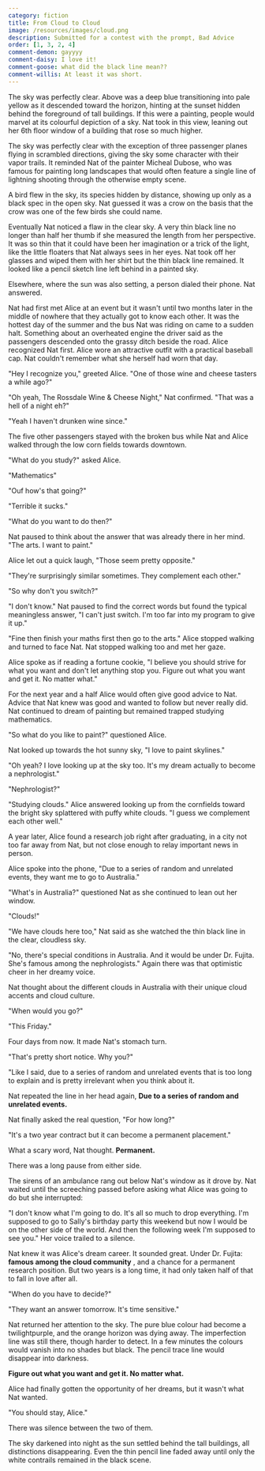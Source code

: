 ```yaml
---
category: fiction
title: From Cloud to Cloud
image: /resources/images/cloud.png
description: Submitted for a contest with the prompt, Bad Advice
order: [1, 3, 2, 4]
comment-demon: gayyyy
comment-daisy: I love it!
comment-goose: what did the black line mean??
comment-willis: At least it was short.
---
```


The sky was perfectly clear. Above was a deep blue transitioning into pale yellow as it descended toward the horizon, hinting at the sunset hidden behind the foreground of tall buildings. If this were a painting, people would marvel at its colourful depiction of a sky. Nat took in this view, leaning out her 6th floor window of a building that rose so much higher.

The sky was perfectly clear with the exception of three passenger planes flying in scrambled directions, giving the sky some character with their vapor trails. It reminded Nat of the painter Micheal Dubose, who was famous for painting long landscapes that would often feature a single line of lightning shooting through the otherwise empty scene.

A bird flew in the sky, its species hidden by distance, showing up only as a black spec in the open sky. Nat guessed it was a crow on the basis that the crow was one of the few birds she could name.

Eventually Nat noticed a flaw in the clear sky. A very thin black line no longer than half her thumb if she measured the length from her perspective. It was so thin that it could have been her imagination or a trick of the light, like the little floaters that Nat always sees in her eyes. Nat took off her glasses and wiped them with her shirt but the thin black line remained. It looked like a pencil sketch line left behind in a painted sky.

Elsewhere, where the sun was also setting, a person dialed their phone. Nat answered.

Nat had first met Alice at an event but it wasn&#39;t until two months later in the middle of nowhere that they actually got to know each other. It was the hottest day of the summer and the bus Nat was riding on came to a sudden halt. Something about an overheated engine the driver said as the passengers descended onto the grassy ditch beside the road. Alice recognized Nat first. Alice wore an attractive outfit with a practical baseball cap. Nat couldn&#39;t remember what she herself had worn that day.

&quot;Hey I recognize you,&quot; greeted Alice. &quot;One of those wine and cheese tasters a while ago?&quot;

&quot;Oh yeah, The Rossdale Wine &amp; Cheese Night,&quot; Nat confirmed. &quot;That was a hell of a night eh?&quot;

&quot;Yeah I haven&#39;t drunken wine since.&quot;

The five other passengers stayed with the broken bus while Nat and Alice walked through the low corn fields towards downtown.

&quot;What do you study?&quot; asked Alice.

&quot;Mathematics&quot;

&quot;Ouf how&#39;s that going?&quot;

&quot;Terrible it sucks.&quot;

&quot;What do you want to do then?&quot;

Nat paused to think about the answer that was already there in her mind. &quot;The arts. I want to paint.&quot;

Alice let out a quick laugh, &quot;Those seem pretty opposite.&quot;

&quot;They&#39;re surprisingly similar sometimes. They complement each other.&quot;

&quot;So why don&#39;t you switch?&quot;

&quot;I don&#39;t know.&quot; Nat paused to find the correct words but found the typical meaningless answer, &quot;I can&#39;t just switch. I&#39;m too far into my program to give it up.&quot;

&quot;Fine then finish your maths first then go to the arts.&quot; Alice stopped walking and turned to face Nat. Nat stopped walking too and met her gaze.

Alice spoke as if reading a fortune cookie, &quot;I believe you should strive for what you want and don&#39;t let anything stop you. Figure out what you want and get it. No matter what.&quot;

For the next year and a half Alice would often give good advice to Nat. Advice that Nat knew was good and wanted to follow but never really did. Nat continued to dream of painting but remained trapped studying mathematics.

&quot;So what do you like to paint?&quot; questioned Alice.

Nat looked up towards the hot sunny sky, &quot;I love to paint skylines.&quot;

&quot;Oh yeah? I love looking up at the sky too. It&#39;s my dream actually to become a nephrologist.&quot;

&quot;Nephrologist?&quot;

&quot;Studying clouds.&quot; Alice answered looking up from the cornfields toward the bright sky splattered with puffy white clouds. &quot;I guess we complement each other well.&quot;

A year later, Alice found a research job right after graduating, in a city not too far away from Nat, but not close enough to relay important news in person.

Alice spoke into the phone, &quot;Due to a series of random and unrelated events, they want me to go to Australia.&quot;

&quot;What&#39;s in Australia?&quot; questioned Nat as she continued to lean out her window.

&quot;Clouds!&quot;

&quot;We have clouds here too,&quot; Nat said as she watched the thin black line in the clear, cloudless sky.

&quot;No, there&#39;s special conditions in Australia. And it would be under Dr. Fujita. She&#39;s famous among the nephrologists.&quot; Again there was that optimistic cheer in her dreamy voice.

Nat thought about the different clouds in Australia with their unique cloud accents and cloud culture.

&quot;When would you go?&quot;

&quot;This Friday.&quot;

Four days from now. It made Nat&#39;s stomach turn.

&quot;That&#39;s pretty short notice. Why you?&quot;

&quot;Like I said, due to a series of random and unrelated events that is too long to explain and is pretty irrelevant when you think about it.

Nat repeated the line in her head again, **Due to a series of random and unrelated events.**

Nat finally asked the real question, &quot;For how long?&quot;

&quot;It&#39;s a two year contract but it can become a permanent placement.&quot;

What a scary word, Nat thought. **Permanent.**

There was a long pause from either side.

The sirens of an ambulance rang out below Nat&#39;s window as it drove by. Nat waited until the screeching passed before asking what Alice was going to do but she interrupted:

&quot;I don&#39;t know what I&#39;m going to do. It&#39;s all so much to drop everything. I&#39;m supposed to go to Sally&#39;s birthday party this weekend but now I would be on the other side of the world. And then the following week I&#39;m supposed to see you.&quot; Her voice trailed to a silence.

Nat knew it was Alice&#39;s dream career. It sounded great. Under Dr. Fujita: **famous among the cloud community** , and a chance for a permanent research position. But two years is a long time, it had only taken half of that to fall in love after all.

&quot;When do you have to decide?&quot;

&quot;They want an answer tomorrow. It&#39;s time sensitive.&quot;

Nat returned her attention to the sky. The pure blue colour had become a twilightpurple, and the orange horizon was dying away. The imperfection line was still there, though harder to detect. In a few minutes the colours would vanish into no shades but black. The pencil trace line would disappear into darkness.

**Figure out what you want and get it. No matter what.**

Alice had finally gotten the opportunity of her dreams, but it wasn&#39;t what Nat wanted.

&quot;You should stay, Alice.&quot;

There was silence between the two of them.

The sky darkened into night as the sun settled behind the tall buildings, all distinctions disappearing. Even the thin pencil line faded away until only the white contrails remained in the black scene.
